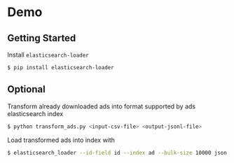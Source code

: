 # Demo

## Getting Started

Install `elasticsearch-loader`

```bash
$ pip install elasticsearch-loader
```

## Optional

Transform already downloaded ads into format supported by ads elasticsearch index

```bash
$ python transform_ads.py <input-csv-file> <output-jsonl-file>
```

Load transformed ads into index with

```bash
$ elasticsearch_loader --id-field id --index ad --bulk-size 10000 json --json-lines <jsonl-file>
`````
